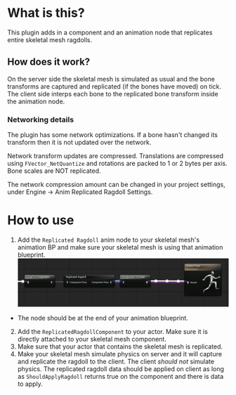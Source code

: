 # What is this?
This plugin adds in a component and an animation node that replicates entire skeletal mesh ragdolls.

## How does it work?
On the server side the skeletal mesh is simulated as usual and the bone transforms are captured and replicated (if the bones have moved) on tick. The client side interps each bone to the replicated bone transform inside the animation node.

### Networking details
The plugin has some network optimizations. If a bone hasn't changed its transform then it is not updated over the network.

Network transform updates are compressed. Translations are compressed using `FVector_NetQuantize` and rotations are packed to 1 or 2 bytes per axis. Bone scales are NOT replicated.

The network compression amount can be changed in your project settings, under Engine -> Anim Replicated Ragdoll Settings.

# How to use
1. Add the `Replicated Ragdoll` anim node to your skeletal mesh's animation BP and make sure your skeletal mesh is using that animation blueprint.
![Alt text](Demonstration.PNG?raw=true "Title")  
  - The node should be at the end of your animation blueprint.
2. Add the `ReplicatedRagdollComponent` to your actor. Make sure it is directly attached to your skeletal mesh component.
3. Make sure that your actor that contains the skeletal mesh is replicated.
4. Make your skeletal mesh simulate physics on server and it will capture and replicate the ragdoll to the client. The client *should not* simulate physics. The replicated ragdoll data should be applied on client as long as `ShouldApplyRagdoll` returns true on the component and there is data to apply.
